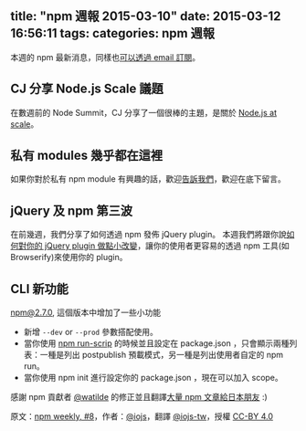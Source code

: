 title: "npm 週報 2015-03-10"
date: 2015-03-12 16:56:11
tags:
categories: npm 週報
---


本週的 npm 最新消息，同樣也[可以透過 email 訂閱](https://www.npmjs.com/npm-weekly)。


## CJ 分享 Node.js Scale 議題

在數週前的 Node Summit，CJ 分享了一個很棒的主題，是關於 [Node.js at scale](http://nodesummit.com/media/node-js-at-scale/)。

## 私有 modules 幾乎都在這裡

如果你對於私有 npm module 有興趣的話，歡迎[告訴我們](http://blog.npmjs.org/post/113172137370/npm-private-modules-are-coming-soon)，歡迎在底下留言。

## jQuery 及 npm 第三波

在前幾週，我們分享了如何透過 npm 發佈 jQuery plugin。
本週我們將跟你說[如何對你的 jQuery plugin 做點小改變]([http://blog.npmjs.org/post/112712169830/making-your-jquery-plugin-work-better-with-npm])，讓你的使用者更容易的透過 npm 工具(如Browserify)來使用你的 plugin。

## CLI 新功能

npm@2.7.0, 這個版本中增加了一些小功能

 * 新增 `--dev` or `--prod` 參數搭配使用。
 * 當你使用 [npm run-scrip](https://docs.npmjs.com/misc/scripts) 的時候並且設定在 package.json ，只會顯示兩種列表：一種是列出 postpublish 預載模式，另一種是列出使用者自定的 npm run。
 * 當你使用 npm init 進行設定你的 package.json ，現在可以加入 scope。

感謝 npm 貢獻者 [@watilde](https://twitter.com/watilde) 的修正並且翻譯[大量 npm 文章給日本朋友](https://medium.com/@watilde) :)

原文：[npm weekly, #8](http://blog.npmjs.org/post/113262605295/npm-weekly-8)，作者：[@iojs](https://medium.com/@iojs)，翻譯 [@iojs-tw](https://github.com/iojs/iojs-tw)，授權 [CC-BY 4.0](https://creativecommons.org/licenses/by/4.0/deed.zh_TW)
